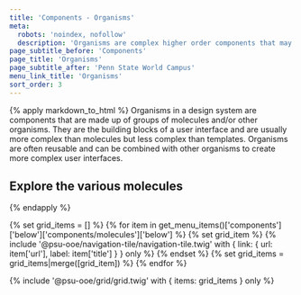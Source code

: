 ```yaml
---
title: 'Components - Organisms'
meta:
  robots: 'noindex, nofollow'
  description: 'Organisms are complex higher order components that may be formed by the combination of many atoms and molecules.'
page_subtitle_before: 'Components'
page_title: 'Organisms'
page_subtitle_after: 'Penn State World Campus'
menu_link_title: 'Organisms'
sort_order: 3
---
```


{% apply markdown_to_html %}
  Organisms in a design system are components that are made up of groups of
  molecules and/or other organisms. They are the building blocks of a user
  interface and are usually more complex than molecules but less complex
  than templates. Organisms are often reusable and can be combined with other
  organisms to create more complex user interfaces.

  ## Explore the various molecules
{% endapply %}

{% set grid_items = [] %}
{% for item in get_menu_items()['components']['below']['components/molecules']['below'] %}
  {% set grid_item %}
    {% include '@psu-ooe/navigation-tile/navigation-tile.twig' with {
      link: { url: item['url'], label: item['title'] }
    } only %}
  {% endset %}
  {% set grid_items = grid_items|merge([grid_item]) %}
{% endfor %}

{% include '@psu-ooe/grid/grid.twig' with {
  items: grid_items
} only %}

